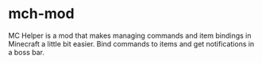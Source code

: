 # mch-mod
MC Helper is a mod that makes managing commands and item bindings in Minecraft a little bit easier. Bind commands to items and get notifications in a boss bar.
